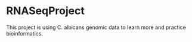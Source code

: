 # RNASeqProject
This project is using C. albicans genomic data to learn more and practice bioinformatics.
